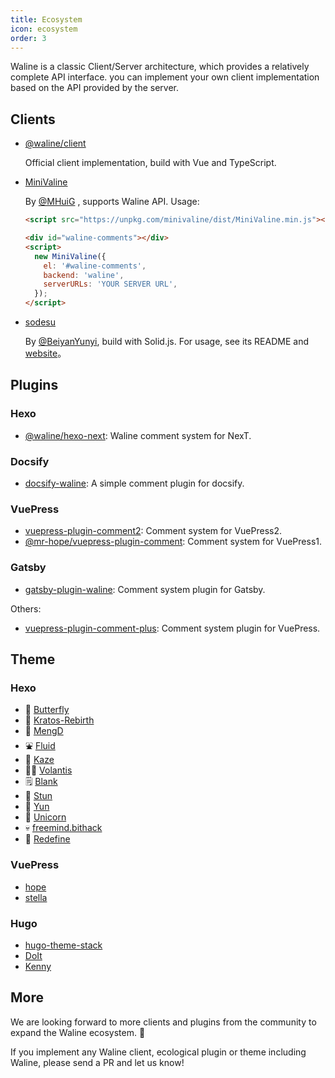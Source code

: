 ```yaml
---
title: Ecosystem
icon: ecosystem
order: 3
---
```


Waline is a classic Client/Server architecture, which provides a relatively complete API interface. you can implement your own client implementation based on the API provided by the server.

## Clients

- [@waline/client](https://npmjs.com/@waline/client)

  Official client implementation, build with Vue and TypeScript.

- [MiniValine](https://github.com/MiniValine/MiniValine)

  By [@MHuiG](https://github.com/MHuiG) , supports Waline API. Usage:

  ```html
  <script src="https://unpkg.com/minivaline/dist/MiniValine.min.js"></script>

  <div id="waline-comments"></div>
  <script>
    new MiniValine({
      el: '#waline-comments',
      backend: 'waline',
      serverURLs: 'YOUR SERVER URL',
    });
  </script>
  ```

- [sodesu](https://github.com/BeiyanYunyi/sodesu)

  By [@BeiyanYunyi](https://github.com/BeiyanYunyi), build with Solid.js. For usage, see its README and [website](https://BeiyanYunyi.github.io/sodesu/)。

## Plugins

### Hexo

- [@waline/hexo-next](https://npmjs.com/@waline/hexo-next): Waline comment system for NexT.

### Docsify

- [docsify-waline](https://github.com/cxcn/docsify-waline): A simple comment plugin for docsify.

### VuePress

- [vuepress-plugin-comment2](https://vuepress-theme-hope.github.io/v2/comment/): Comment system for VuePress2.
- [@mr-hope/vuepress-plugin-comment](https://vuepress-theme-hope.github.io/v1/comment/): Comment system for VuePress1.

### Gatsby

- [gatsby-plugin-waline](https://www.npmjs.com/package/gatsby-plugin-waline): Comment system plugin for Gatsby.

Others:

- [vuepress-plugin-comment-plus](https://github.com/SivanLaai/vuepress-plugin-comment-plus): Comment system plugin for VuePress.

## Theme

### Hexo

- 🦋 [Butterfly](https://github.com/jerryc127/hexo-theme-butterfly)
- 🍬 [Kratos-Rebirth](https://github.com/Candinya/Kratos-Rebirth)
- 🍭 [MengD](https://github.com/lete114/hexo-theme-MengD)
- ⛲ [Fluid](https://github.com/fluid-dev/hexo-theme-fluid)
- 🚚 [Kaze](https://github.com/theme-kaze/hexo-theme-kaze)
- ✌🏻 [Volantis](https://github.com/volantis-x/hexo-theme-volantis)
- 🗒 [Blank](https://github.com/dewjohn/hexo-theme-blank)
- 🐴 [Stun](https://github.com/liuyib/hexo-theme-stun)
- 🤖 [Yun](https://github.com/YunYouJun/hexo-theme-yun)
- 🦄 [Unicorn](https://github.com/Uzizkp/hexo-theme-unicorn)
- 💀 [freemind.bithack](https://github.com/Ares-X/hexo-theme-freemind.bithack)
- 🤡 [Redefine](https://github.com/EvanNotFound/hexo-theme-redefine)

### VuePress

- [hope](https://github.com/vuepress-theme-hope/vuepress-theme-hope)
- [stella](https://github.com/SHUAXINDIARY/vuepress-theme-stella)

### Hugo

- [hugo-theme-stack](https://github.com/CaiJimmy/hugo-theme-stack)
- [DoIt](https://github.com/HEIGE-PCloud/DoIt)
- [Kenny](https://github.com/Kindle-deep/hugo-theme-Kenny)

## More

We are looking forward to more clients and plugins from the community to expand the Waline ecosystem. :tada:

If you implement any Waline client, ecological plugin or theme including Waline, please send a PR and let us know!
